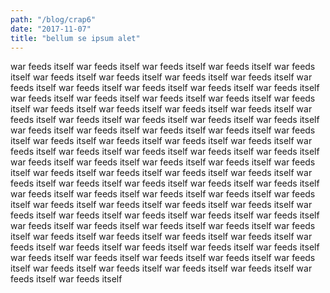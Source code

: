 ```yaml
---
path: "/blog/crap6"
date: "2017-11-07"
title: "bellum se ipsum alet"
---
```

war feeds itself
war feeds itself
war feeds itself
war feeds itself
war feeds itself
war feeds itself
war feeds itself
war feeds itself
war feeds itself
war feeds itself
war feeds itself
war feeds itself
war feeds itself
war feeds itself
war feeds itself
war feeds itself
war feeds itself
war feeds itself
war feeds itself
war feeds itself
war feeds itself
war feeds itself
war feeds itself
war feeds itself
war feeds itself
war feeds itself
war feeds itself
war feeds itself
war feeds itself
war feeds itself
war feeds itself
war feeds itself
war feeds itself
war feeds itself
war feeds itself
war feeds itself
war feeds itself
war feeds itself
war feeds itself
war feeds itself
war feeds itself
war feeds itself
war feeds itself
war feeds itself
war feeds itself
war feeds itself
war feeds itself
war feeds itself
war feeds itself
war feeds itself
war feeds itself
war feeds itself
war feeds itself
war feeds itself
war feeds itself
war feeds itself
war feeds itself
war feeds itself
war feeds itself
war feeds itself
war feeds itself
war feeds itself
war feeds itself
war feeds itself
war feeds itself
war feeds itself
war feeds itself
war feeds itself
war feeds itself
war feeds itself
war feeds itself
war feeds itself
war feeds itself
war feeds itself
war feeds itself
war feeds itself
war feeds itself
war feeds itself
war feeds itself
war feeds itself
war feeds itself
war feeds itself
war feeds itself
war feeds itself
war feeds itself
war feeds itself
war feeds itself
war feeds itself
war feeds itself
war feeds itself
war feeds itself
war feeds itself
war feeds itself
war feeds itself
war feeds itself